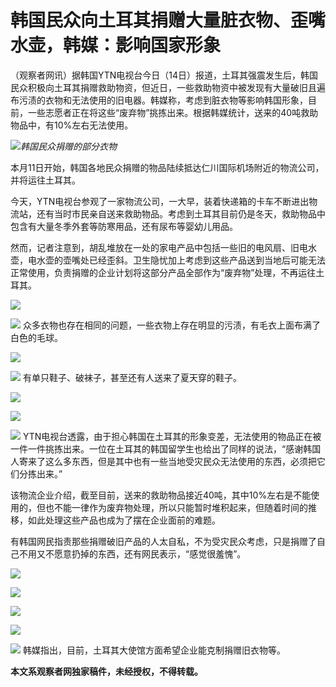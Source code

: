 # 韩国民众向土耳其捐赠大量脏衣物、歪嘴水壶，韩媒：影响国家形象

（观察者网讯）据韩国YTN电视台今日（14日）报道，土耳其强震发生后，韩国民众积极向土耳其捐赠救助物资，但近日，一些救助物资中被发现有大量破旧且遍布污渍的衣物和无法使用的旧电器。韩媒称，考虑到脏衣物等影响韩国形象，目前，一些志愿者正在将这些“废弃物”挑拣出来。根据韩媒统计，送来的40吨救助物品中，有10%左右无法使用。

![](https://inews.gtimg.com/newsapp_bt/0/15665396056/1000)_韩国民众捐赠的部分衣物_

本月11日开始，韩国各地民众捐赠的物品陆续抵达仁川国际机场附近的物流公司，并将运往土耳其。

今天，YTN电视台参观了一家物流公司，一大早，装着快递箱的卡车不断进出物流站，还有当时市民亲自送来救助物品。考虑到土耳其目前仍是冬天，救助物品中包含有大量冬季外套等防寒用品，还有尿布等婴幼儿用品。

然而，记者注意到，胡乱堆放在一处的家电产品中包括一些旧的电风扇、旧电水壶，电水壶的壶嘴处已经歪斜。卫生隐忧加上考虑到这些产品送到当地后可能无法正常使用，负责捐赠的企业计划将这部分产品全部作为“废弃物”处理，不再运往土耳其。

![](https://inews.gtimg.com/newsapp_bt/0/15665396058/1000)

![](https://inews.gtimg.com/newsapp_bt/0/15665396063/1000)
众多衣物也存在相同的问题，一些衣物上存在明显的污渍，有毛衣上面布满了白色的毛球。

![](https://inews.gtimg.com/newsapp_bt/0/15665396068/1000)

![](https://inews.gtimg.com/newsapp_bt/0/15665396086/1000)
有单只鞋子、破袜子，甚至还有人送来了夏天穿的鞋子。

![](https://inews.gtimg.com/newsapp_bt/0/15665396090/1000)

![](https://inews.gtimg.com/newsapp_bt/0/15665396099/1000)

![](https://inews.gtimg.com/newsapp_bt/0/15665396115/1000)
YTN电视台透露，由于担心韩国在土耳其的形象变差，无法使用的物品正在被一件一件挑拣出来。一位在土耳其的韩国留学生也给出了同样的说法，“感谢韩国人寄来了这么多东西，但是其中也有一些当地受灾民众无法使用的东西，必须把它们分拣出来。”

该物流企业介绍，截至目前，送来的救助物品接近40吨，其中10%左右是不能使用的，但也不能一律作为废弃物处理，所以只能暂时堆积起来，但随着时间的推移，如此处理这些产品也成为了摆在企业面前的难题。

有韩国网民指责那些捐赠破旧产品的人太自私，不为受灾民众考虑，只是捐赠了自己不用又不愿意扔掉的东西，还有网民表示，“感觉很羞愧”。

![](https://inews.gtimg.com/newsapp_bt/0/15665396131/1000)

![](https://inews.gtimg.com/newsapp_bt/0/15665396135/1000)

![](https://inews.gtimg.com/newsapp_bt/0/15665396136/1000)

![](https://inews.gtimg.com/newsapp_bt/0/15665396139/1000)

![](https://inews.gtimg.com/newsapp_bt/0/15665396142/1000)
韩媒指出，目前，土耳其大使馆方面希望企业能克制捐赠旧衣物等。

**本文系观察者网独家稿件，未经授权，不得转载。**

